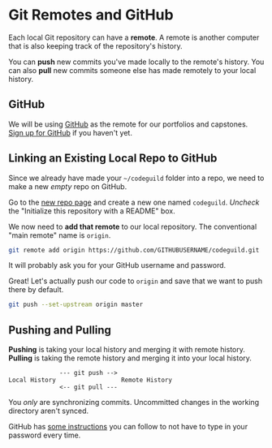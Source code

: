# Git Remotes and GitHub

Each local Git repository can have a **remote**.
A remote is another computer that is also keeping track of the repository's history.

You can **push** new commits you've made locally to the remote's history.
You can also **pull** new commits someone else has made remotely to your local history.

## GitHub

We will be using [GitHub](https://github.com) as the remote for our portfolios and capstones.
[Sign up for GitHub](https://github.com/join) if you haven't yet.

## Linking an Existing Local Repo to GitHub

Since we already have made your `~/codeguild` folder into a repo, we need to make a new _empty_ repo on GitHub.

Go to the [new repo page](https://github.com/new) and create a new one named `codeguild`.
_Uncheck_ the "Initialize this repository with a README" box.

We now need to **add that remote** to our local repository.
The conventional "main remote" name is `origin`.

```bash
git remote add origin https://github.com/GITHUBUSERNAME/codeguild.git
```

It will probably ask you for your GitHub username and password.

Great!
Let's actually push our code to `origin` and save that we want to push there by default.

```bash
git push --set-upstream origin master
```

## Pushing and Pulling

**Pushing** is taking your local history and merging it with remote history.
**Pulling** is taking the remote history and merging it into your local history.

```
              --- git push -->
Local History                  Remote History
              <-- git pull ---
```

You _only_ are synchronizing commits.
Uncommitted changes in the working directory aren't synced.

GitHub has [some instructions](https://help.github.com/articles/caching-your-github-password-in-git/) you can follow to not have to type in your password every time.

